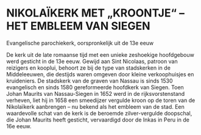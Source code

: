 # NIKOLAÏKERK MET „KROONTJE“ – HET EMBLEEM VAN  SIEGEN

Evangelische parochiekerk, oorspronkelijk uit de 13e eeuw

De kerk uit de late romaanse tijd met een unieke zeshoekige hoofdgebouw werd gesticht in de 13e eeuw. Gewijd aan Sint Nicolaas, patroon van reizigers en kooplui, behoort ze bij de type van stadskerken in de Middeleeuwen, die destijds waren omgeven door kleine verkoophuisjes en kruideniers. De stadskerk van de graven van Nassau is sinds 1530 evangelisch en sinds 1580 gereformeerde hoofdkerk van Siegen. Toen Johan Maurits van Nassau-Siegen in 1652 werd in de rijksvorstenstand verheven, liet hij in 1658 een smeedijzer vergulde kroon op de toren van de Nikolaïkerk aanbrengen – nu bekend als het embleem van de stad. Een waardevolle schat van de kerk is de beroemde zilver-vergulde doopschal, die Johan Maurits heeft gesticht, vervaardigd door de Inkas in Peru in de 16e eeuw. 
